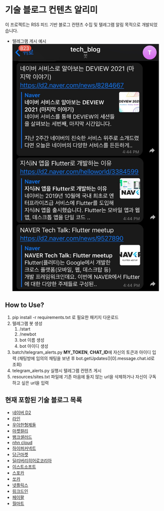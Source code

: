# 기술 블로그 컨텐츠 알리미
이 프로젝트는 RSS 피드 기반 블로그 컨텐츠 수집 및 텔레그램 알림 목적으로 개발되었습니다.
- 텔레그램 게시 예시  
![텔레그램 게시 예시](telegram_example.jpg)

How to Use?  
---
1. pip install -r requirements.txt 로 필요한 패키지 다운로드
2. 텔레그램 봇 생성
    1. /start
    2. /newbot
    3. bot 이름 생성
    4. bot 아이디 생성
3. batch/telegram_alerts.py **MY_TOKEN**, **CHAT_ID**에 자신의 토큰과 아이디 입력 (채팅방에 임의의 채팅을 보낸 후 bot.getUpdates()[0].message.chat.id로 조회)
4. telegram_alerts.py 실행시 텔레그램 컨텐츠 게시
5. resources/sites.txt 파일에 기존 마음에 들지 않는 url을 삭제하거나 자신이 구독하고 싶은 url을 입력
  
현재 포함된 기술 블로그 목록
---
- [네이버 D2](https://d2.naver.com/d2.atom)
- [라인](https://engineering.linecorp.com/ko/feed/)
- [우아한형제들](https://techblog.woowahan.com/feed/)
- [마켓컬리](https://helloworld.kurly.com/feed.xml)
- [뱅크샐러드](https://blog.banksalad.com/rss.xml)
- [nhn cloud](https://meetup.toast.com/rss)
- [하이퍼커넥트](https://hyperconnect.github.io/feed)
- [당근마켓](https://medium.com/feed/daangn)
- [딜리버리히어로코리아](https://medium.com/feed/deliverytechkorea)
- [이스트소프트](https://blog.est.ai/feed/)
- [스포카](https://spoqa.github.io/rss)
- [쏘카](https://tech.socarcorp.kr/feed)
- [넷플릭스](https://netflixtechblog.com/feed)
- [링크드인](https://engineering.linkedin.com/blog.rss.html)
- [페이팔](https://medium.com/feed/paypal-tech)
- [월마트](https://medium.com/feed/walmartglobaltech)
